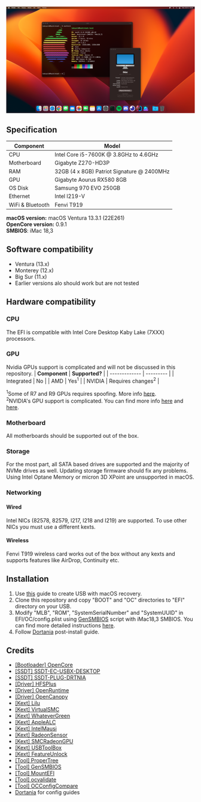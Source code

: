 ![Screenshot](screenshot.png)

## Specification
| **Component** | **Model** |
| ------------- | --------- |
| CPU | Intel Core i5-7600K @ 3.8GHz to 4.6GHz |
| Motherboard | Gigabyte Z270-HD3P |
| RAM | 32GB (4 x 8GB) Patriot Signature @ 2400MHz |
| GPU | Gigabyte Aourus RX580 8GB |
| OS Disk | Samsung 970 EVO 250GB |
| Ethernet | Intel I219-V |
| WiFi & Bluetooth | Fenvi T919 |

**macOS version:** macOS Ventura 13.3.1 (22E261)  
**OpenCore version:** 0.9.1  
**SMBIOS**: iMac 18,3

## Software compatibility
 - Ventura (13.x)
 - Monterey (12.x)
 - Big Sur (11.x)
 - Earlier versions alo should work but are not tested

## Hardware compatibility
### CPU
The EFI is compatible with Intel Core Desktop Kaby Lake (7XXX) processors.

### GPU
Nvidia GPUs support is complicated and will not be discussed in this repository. 
| **Component** | **Supported?** |
| ------------- | --------- |
| Integrated | No |
| AMD | Yes<sup>1</sup> |
| NVIDIA | Requires changes<sup>2</sup> |

<sup>1</sup>Some of R7 and R9 GPUs requires spoofing. More info [here](https://dortania.github.io/Getting-Started-With-ACPI/Universal/spoof.html).  
<sup>2</sup>NVIDIA's GPU support is complicated. You can find more info [here](https://dortania.github.io/OpenCore-Install-Guide/macos-limits.html#gpu-support) and [here](https://dortania.github.io/GPU-Buyers-Guide/modern-gpus/nvidia-gpu.html#pascal-series-gtx-10xx).

### Motherboard
All motherboards should be supported out of the box.

### Storage
For the most part, all SATA based drives are supported and the majority of NVMe drives as well. Updating storage firmware should fix any problems. Using Intel Optane Memory or micron 3D XPoint are unsupported in macOS.

### Networking
#### Wired
Intel NICs (82578, 82579, I217, I218 and I219) are supported. To use other NICs you must use a different kexts.
#### Wireless
Fenvi T919 wireless card works out of the box without any kexts and supports features like AirDrop, Continuity etc.

## Installation
 1. Use [this](https://dortania.github.io/OpenCore-Install-Guide/installer-guide/) guide to create USB with macOS recovery.
 2. Clone this repository and copy "BOOT" and "OC" directories to "EFI" directory on your USB.
 3. Modify "MLB", "ROM", "SystemSerialNumber" and "SystemUUID" in EFI/OC/config.plist using [GenSMBIOS](https://github.com/corpnewt/GenSMBIOS) script with iMac18,3 SMBIOS. You can find more detailed instructions [here](https://dortania.github.io/OpenCore-Install-Guide/config.plist/kaby-lake.html#platforminfo).
 4. Follow [Dortania](https://dortania.github.io/OpenCore-Post-Install/) post-install guide.

## Credits
 - [[Bootloader] OpenCore](https://github.com/acidanthera/OpenCorePkg)
 - [[SSDT] SSDT-EC-USBX-DESKTOP](https://github.com/dortania/Getting-Started-With-ACPI/blob/master/extra-files/compiled/SSDT-EC-USBX-DESKTOP.aml)
 - [[SSDT] SSDT-PLUG-DRTNIA](https://github.com/dortania/Getting-Started-With-ACPI/blob/master/extra-files/compiled/SSDT-PLUG-DRTNIA.aml)
 - [[Driver] HFSPlus](https://github.com/acidanthera/OcBinaryData/blob/master/Drivers/HfsPlus.efi)
 - [[Driver] OpenRuntime](https://github.com/acidanthera/OpenCorePkg)
 - [[Driver] OpenCanopy](https://github.com/acidanthera/OpenCorePkg)
 - [[Kext] Lilu](https://github.com/acidanthera/Lilu)
 - [[Kext] VirtualSMC](https://github.com/acidanthera/VirtualSMC)
 - [[Kext] WhateverGreen](https://github.com/acidanthera/WhateverGreen)
 - [[Kext] AppleALC](https://github.com/acidanthera/AppleALC)
 - [[Kext] IntelMausi](https://github.com/acidanthera/IntelMausi)
 - [[Kext] RadeonSensor](https://github.com/aluveitie/RadeonSensor)
 - [[Kext] SMCRadeonGPU](https://github.com/aluveitie/RadeonSensor)
 - [[Kext] USBToolBox](https://github.com/USBToolBox/kext)
 - [[Kext] FeatureUnlock](https://github.com/acidanthera/FeatureUnlock)
 - [[Tool] ProperTree](https://github.com/corpnewt/ProperTree)
 - [[Tool] GenSMBIOS](https://github.com/corpnewt/GenSMBIOS) 
 - [[Tool] MountEFI](https://github.com/corpnewt/MountEFI) 
 - [[Tool] ocvalidate](https://github.com/acidanthera/OpenCorePkg) 
 - [[Tool] OCConfigCompare](https://github.com/corpnewt/OCConfigCompare) 
 - [Dortania](https://dortania.github.io/) for config guides
